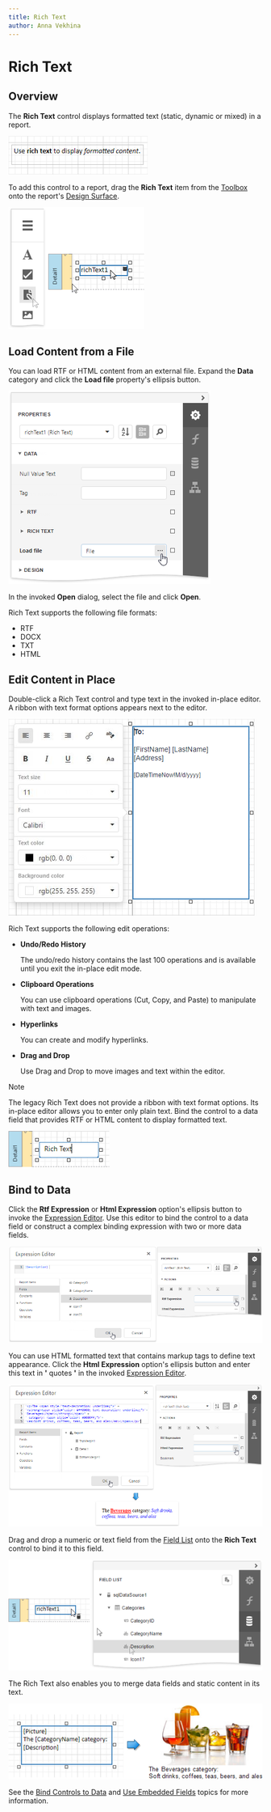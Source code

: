 ```yaml
---
title: Rich Text
author: Anna Vekhina
---
```

# Rich Text

## Overview

The **Rich Text** control displays formatted text (static, dynamic or mixed) in a report.

![](../../../../images/eurd-web-rich-text.png)

To add this control to a report, drag the **Rich Text** item from the [Toolbox](../../report-designer-tools/toolbox.md) onto the report's [Design Surface](../../report-designer-tools/design-surface.md).

![](../../../../images/eurd-web-add-rich-text-to-report.png)

## Load Content from a File

You can load RTF or HTML content from an external file. Expand the **Data** category and click the **Load file** property's ellipsis button.

![](../../../../images/eurd-web-rich-text-load-file.png)

In the invoked **Open** dialog, select the file and click **Open**.

Rich Text supports the following file formats:

* RTF
* DOCX
* TXT
* HTML

## Edit Content in Place

Double-click a Rich Text control and type text in the invoked in-place editor. A ribbon with text format options appears next to the editor.

![](../../../../images/eurd-web-rich-text-in-place-editor.png)

Rich Text supports the following edit operations:

* **Undo/Redo History**

    The undo/redo history contains the last 100 operations and is available until you exit the in-place edit mode.

* **Clipboard Operations**

    You can use clipboard operations (Cut, Copy, and Paste) to manipulate with text and images.

* **Hyperlinks**

    You can create and modify hyperlinks.

* **Drag and Drop**

    Use Drag and Drop to move images and text within the editor.

> [!NOTE]
> The legacy Rich Text does not provide a ribbon with text format options. Its in-place editor allows you to enter only plain text. Bind the control to a data field that provides RTF or HTML content to display formatted text.
> 
> ![](../../../../images/eurd-web-rich-text-in-place-editor-legacy.png)

## Bind to Data

Click the **Rtf Expression** or **Html Expression** option's ellipsis button to invoke the [Expression Editor](../../report-designer-tools/expression-editor.md). Use this editor to bind the control to a data field or construct a complex binding expression with two or more data fields.

![](../../../../images/eurd-web-rich-text-bind-to-data.png)

You can use HTML formatted text that contains markup tags to define text appearance. Click the **Html Expression** option's ellipsis button and enter this text in **'** quotes **'** in the invoked [Expression Editor](../../report-designer-tools/expression-editor.md).

![](../../../../images/eurd-web-rich-text-html-formatted-text.png)

Drag and drop a numeric or text field from the [Field List](../../report-designer-tools/ui-panels/field-list.md) onto the **Rich Text** control to bind it to this field.

![](../../../../images/eurd-web-rich-text-drop-fom-field-list.png)

The Rich Text also enables you to merge data fields and static content in its text.

![](../../../../images/eurd-web-mail-merge-preview-result.png)

See the [Bind Controls to Data](../../bind-to-data/bind-controls-to-data-expression-bindings.md) and [Use Embedded Fields](../../bind-to-data/use-embedded-fields-mail-merge.md) topics for more information.
